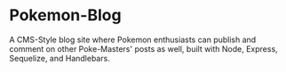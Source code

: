 # Pokemon-Blog
A CMS-Style blog site where Pokemon enthusiasts can publish and comment on other Poke-Masters' posts as well, built with Node, Express, Sequelize, and Handlebars.
